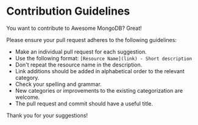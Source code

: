 # Contribution Guidelines

You want to contribute to Awesome MongoDB? Great!

Please ensure your pull request adheres to the following guidelines:

- Make an individual pull request for each suggestion.
- Use the following format: `[Resource Name](link) - Short description`
- Don't repeat the resource name in the description.
- Link additions should be added in alphabetical order to the relevant category.
- Check your spelling and grammar.
- New categories or improvements to the existing categorization are welcome.
- The pull request and commit should have a useful title.

Thank you for your suggestions!
